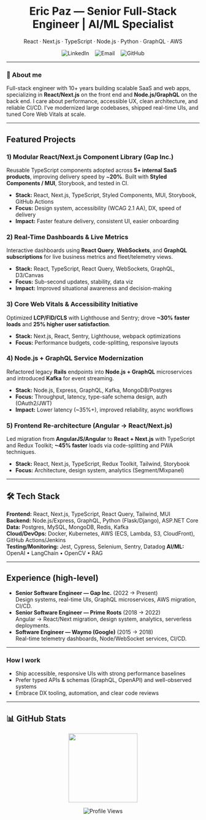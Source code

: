 <!-- Profile header -->
<h1 align="center">Eric Paz — Senior Full-Stack Engineer | AI/ML Specialist</h1>
<p align="center">
React · Next.js · TypeScript · Node.js · Python · GraphQL · AWS
</p>

<div align="center">
  <a href="https://www.linkedin.com/in/eric-paz-6852a520a" style="text-decoration:none">
    <img alt="LinkedIn" src="https://img.shields.io/badge/LinkedIn-0077B5?style=flat-square&logo=linkedin&logoColor=white" />
  </a>
  &nbsp;&nbsp;
  <a href="mailto:epaz314@outlook.com" style="text-decoration:none">
    <img alt="Email" src="https://img.shields.io/badge/Email-D14836?style=flat-square&logo=gmail&logoColor=white" />
  </a>
  &nbsp;&nbsp;
  <a href="https://github.com/epaz314-dev" style="text-decoration:none">
    <img alt="GitHub" src="https://img.shields.io/badge/GitHub-100000?style=flat-square&logo=github&logoColor=white" />
  </a>
</div>


---

### 🎯 About me
Full-stack engineer with 10+ years building scalable SaaS and web apps, specializing in **React/Next.js** on the front end and **Node.js/GraphQL** on the back end. I care about performance, accessible UX, clean architecture, and reliable CI/CD. I’ve modernized large codebases, shipped real-time UIs, and tuned Core Web Vitals at scale.

---

## Featured Projects

### 1) Modular React/Next.js Component Library (Gap Inc.)
Reusable TypeScript components adopted across **5+ internal SaaS products**, improving delivery speed by ~**20%**. Built with **Styled Components / MUI**, Storybook, and tested in CI.
- **Stack:** React, Next.js, TypeScript, Styled Components, MUI, Storybook, GitHub Actions  
- **Focus:** Design system, accessibility (WCAG 2.1 AA), DX, speed of delivery  
- **Impact:** Faster feature delivery, consistent UI, easier onboarding

### 2) Real-Time Dashboards & Live Metrics
Interactive dashboards using **React Query**, **WebSockets**, and **GraphQL subscriptions** for live business metrics and fleet/telemetry views.
- **Stack:** React, TypeScript, React Query, WebSockets, GraphQL, D3/Canvas  
- **Focus:** Sub-second updates, stability, data viz  
- **Impact:** Improved situational awareness and decision-making

### 3) Core Web Vitals & Accessibility Initiative
Optimized **LCP/FID/CLS** with Lighthouse and Sentry; drove **~30% faster loads** and **25% higher user satisfaction**.  
- **Stack:** Next.js, React, Sentry, Lighthouse, webpack optimizations  
- **Focus:** Performance budgets, code-splitting, responsive layouts

### 4) Node.js + GraphQL Service Modernization
Refactored legacy **Rails** endpoints into **Node.js + GraphQL** microservices and introduced **Kafka** for event streaming.  
- **Stack:** Node.js, Express, GraphQL, Kafka, MongoDB/Postgres  
- **Focus:** Throughput, latency, type-safe schema design, auth (OAuth2/JWT)  
- **Impact:** Lower latency (~35%+), improved reliability, async workflows

### 5) Frontend Re-architecture (Angular → React/Next.js)
Led migration from **AngularJS/Angular** to **React + Next.js** with TypeScript and Redux Toolkit; **~45% faster** loads via code-splitting and PWA techniques.  
- **Stack:** React, Next.js, TypeScript, Redux Toolkit, Tailwind, Storybook  
- **Focus:** Architecture, design system, analytics (Segment/Mixpanel)

<!-- > _Screenshots live in_ `/assets` _— add a few images and reference them above._ -->

---

## 🛠️ Tech Stack
**Frontend:** React, Next.js, TypeScript, React Query, Tailwind, MUI  
**Backend:** Node.js/Express, GraphQL, Python (Flask/Django), ASP.NET Core  
**Data:** Postgres, MySQL, MongoDB, Redis, Kafka  
**Cloud/DevOps:** Docker, Kubernetes, AWS (ECS, Lambda, S3, CloudFront), GitHub Actions/Jenkins  
**Testing/Monitoring:** Jest, Cypress, Selenium, Sentry, Datadog
**AI/ML:** OpenAI • LangChain • OpenCV • RAG

---

## Experience (high-level)
- **Senior Software Engineer — Gap Inc.** (2022 → Present)  
  Design systems, real-time UIs, GraphQL microservices, AWS migration, CI/CD.
- **Senior Software Engineer — Prime Roots** (2018 → 2022)  
  Angular → React/Next migration, design system, analytics, serverless deployments.
- **Software Engineer — Waymo (Google)** (2015 → 2018)  
  Real-time telemetry dashboards, Node/WebSocket services, CI/CD.

---

### How I work
- Ship accessible, responsive UIs with strong performance baselines  
- Prefer typed APIs & schemas (GraphQL, OpenAPI) and well-observed systems  
- Embrace DX tooling, automation, and clear code reviews

---

## 📊 GitHub Stats

<div align="center">
  <img height="180em" src="https://github-readme-stats.vercel.app/api/top-langs/?username=epaz314-dev&layout=compact&langs_count=8&theme=github_dark&hide_border=true"/>
</div>

<div align="center">

![Profile Views](https://komarev.com/ghpvc/?username=imranf620&color=blue&style=flat-square&label=Profile+Views)

</div>